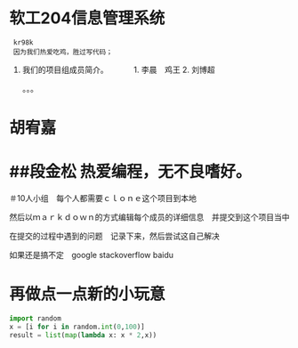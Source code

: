 # 软工204信息管理系统　

```
 kr98k 
 因为我们热爱吃鸡，胜过写代码；

```

1. 我们的项目组成员简介。
　　　1. 李晨　鸡王
     2. 刘博超　







    。。。
    
胡宥嘉
=======
##段金松
热爱编程，无不良嗜好。
=======

＃10人小组　每个人都需要ｃｌｏｎｅ这个项目到本地

然后以ｍａｒｋｄｏｗｎ的方式编辑每个成员的详细信息　并提交到这个项目当中　　


在提交的过程中遇到的问题　记录下来，然后尝试这自己解决　　

如果还是搞不定　google stackoverflow   baidu


# 再做点一点新的小玩意


``` python 
import random   
x = [i for i in random.int(0,100)]
result = list(map(lambda x: x * 2,x))

```